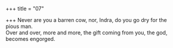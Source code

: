 +++
title = "07"

+++
Never are you a barren cow, nor, Indra, do you go dry for the  
pious man.  
Over and over, more and more, the gift coming from you, the god,  
becomes engorged.  